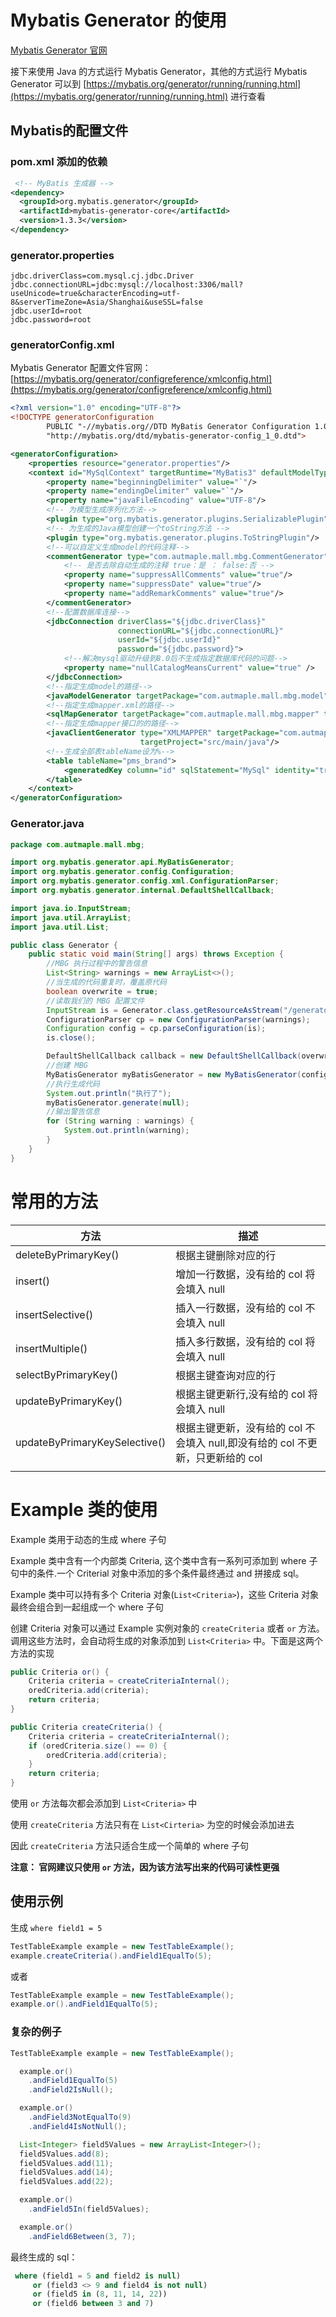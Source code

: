 # Mybatis Generator 的使用

[Mybatis Generator 官网](https://mybatis.org/generator/)

接下来使用 Java 的方式运行 Mybatis Generator，其他的方式运行 Mybatis Generator 可以到 [https://mybatis.org/generator/running/running.html](https://mybatis.org/generator/running/running.html) 进行查看

## Mybatis的配置文件

### pom.xml 添加的依赖

```xml
 <!-- MyBatis 生成器 -->
<dependency>
  <groupId>org.mybatis.generator</groupId>
  <artifactId>mybatis-generator-core</artifactId>
  <version>1.3.3</version>
</dependency>
```

### generator.properties

```properties
jdbc.driverClass=com.mysql.cj.jdbc.Driver
jdbc.connectionURL=jdbc:mysql://localhost:3306/mall?useUnicode=true&characterEncoding=utf-8&serverTimeZone=Asia/Shanghai&useSSL=false
jdbc.userId=root
jdbc.password=root
```

### generatorConfig.xml

Mybatis Generator 配置文件官网：[https://mybatis.org/generator/configreference/xmlconfig.html](https://mybatis.org/generator/configreference/xmlconfig.html)

```xml
<?xml version="1.0" encoding="UTF-8"?>
<!DOCTYPE generatorConfiguration
        PUBLIC "-//mybatis.org//DTD MyBatis Generator Configuration 1.0//EN"
        "http://mybatis.org/dtd/mybatis-generator-config_1_0.dtd">

<generatorConfiguration>
    <properties resource="generator.properties"/>
    <context id="MySqlContext" targetRuntime="MyBatis3" defaultModelType="flat">
        <property name="beginningDelimiter" value="`"/>
        <property name="endingDelimiter" value="`"/>
        <property name="javaFileEncoding" value="UTF-8"/>
        <!-- 为模型生成序列化方法-->
        <plugin type="org.mybatis.generator.plugins.SerializablePlugin"/>
        <!-- 为生成的Java模型创建一个toString方法 -->
        <plugin type="org.mybatis.generator.plugins.ToStringPlugin"/>
        <!--可以自定义生成model的代码注释-->
        <commentGenerator type="com.autmaple.mall.mbg.CommentGenerator">
            <!-- 是否去除自动生成的注释 true：是 ： false:否 -->
            <property name="suppressAllComments" value="true"/>
            <property name="suppressDate" value="true"/>
            <property name="addRemarkComments" value="true"/>
        </commentGenerator>
        <!--配置数据库连接-->
        <jdbcConnection driverClass="${jdbc.driverClass}"
                        connectionURL="${jdbc.connectionURL}"
                        userId="${jdbc.userId}"
                        password="${jdbc.password}">
            <!--解决mysql驱动升级到8.0后不生成指定数据库代码的问题-->
            <property name="nullCatalogMeansCurrent" value="true" />
        </jdbcConnection>
        <!--指定生成model的路径-->
        <javaModelGenerator targetPackage="com.autmaple.mall.mbg.model" targetProject="src/main/java"/>
        <!--指定生成mapper.xml的路径-->
        <sqlMapGenerator targetPackage="com.autmaple.mall.mbg.mapper" targetProject="src/main/resources"/>
        <!--指定生成mapper接口的的路径-->
        <javaClientGenerator type="XMLMAPPER" targetPackage="com.autmaple.mall.mbg.mapper"
                             targetProject="src/main/java"/>
        <!--生成全部表tableName设为%-->
        <table tableName="pms_brand">
            <generatedKey column="id" sqlStatement="MySql" identity="true"/>
        </table>
    </context>
</generatorConfiguration>
```

### Generator.java

```java
package com.autmaple.mall.mbg;

import org.mybatis.generator.api.MyBatisGenerator;
import org.mybatis.generator.config.Configuration;
import org.mybatis.generator.config.xml.ConfigurationParser;
import org.mybatis.generator.internal.DefaultShellCallback;

import java.io.InputStream;
import java.util.ArrayList;
import java.util.List;

public class Generator {
    public static void main(String[] args) throws Exception {
        //MBG 执行过程中的警告信息
        List<String> warnings = new ArrayList<>();
        //当生成的代码重复时，覆盖原代码
        boolean overwrite = true;
        //读取我们的 MBG 配置文件
        InputStream is = Generator.class.getResourceAsStream("/generatorConfig.xml");
        ConfigurationParser cp = new ConfigurationParser(warnings);
        Configuration config = cp.parseConfiguration(is);
        is.close();

        DefaultShellCallback callback = new DefaultShellCallback(overwrite);
        //创建 MBG
        MyBatisGenerator myBatisGenerator = new MyBatisGenerator(config, callback, warnings);
        //执行生成代码
        System.out.println("执行了");
        myBatisGenerator.generate(null);
        //输出警告信息
        for (String warning : warnings) {
            System.out.println(warning);
        }
    }
}
```

# 常用的方法

| 方法                          | 描述                                                         |
| ----------------------------- | ------------------------------------------------------------ |
| deleteByPrimaryKey()          | 根据主键删除对应的行                                         |
| insert()                      | 增加一行数据，没有给的 col 将会填入 null                     |
| insertSelective()             | 插入一行数据，没有给的 col 不会填入 null                     |
| insertMultiple()              | 插入多行数据，没有给的 col 将会填入 null                     |
| selectByPrimaryKey()          | 根据主键查询对应的行                                         |
| updateByPrimaryKey()          | 根据主键更新行,没有给的 col 将会填入 null                    |
| updateByPrimaryKeySelective() | 根据主键更新，没有给的 col 不会填入 null,即没有给的 col 不更新，只更新给的 col |
|                               |                                                              |

# Example 类的使用

Example 类用于动态的生成 where 子句

Example 类中含有一个内部类 Criteria, 这个类中含有一系列可添加到 where 子句中的条件.一个 Criterial 对象中添加的多个条件最终通过 and 拼接成 sql。

Example 类中可以持有多个 Criteria 对象(`List<Criteria>`)，这些 Criteria 对象最终会组合到一起组成一个 where 子句

创建 Criteria 对象可以通过 Example 实例对象的 `createCriteria` 或者 `or` 方法。调用这些方法时，会自动将生成的对象添加到 `List<Criteria>` 中。下面是这两个方法的实现

```java
public Criteria or() {
    Criteria criteria = createCriteriaInternal();
    oredCriteria.add(criteria);
    return criteria;
}

public Criteria createCriteria() {
    Criteria criteria = createCriteriaInternal();
    if (oredCriteria.size() == 0) {
        oredCriteria.add(criteria);
    }
    return criteria;
}
```

使用 `or` 方法每次都会添加到 `List<Criteria>` 中

使用 `createCriteria` 方法只有在 `List<Cirteria>` 为空的时候会添加进去

因此 `createCriteria` 方法只适合生成一个简单的 where 子句

**注意： 官网建议只使用 `or` 方法，因为该方法写出来的代码可读性更强**

## 使用示例

生成 `where field1 = 5`

```java
TestTableExample example = new TestTableExample();
example.createCriteria().andField1EqualTo(5);
```

或者

```java
TestTableExample example = new TestTableExample();
example.or().andField1EqualTo(5);
```

### 复杂的例子

```java
TestTableExample example = new TestTableExample();

  example.or()
    .andField1EqualTo(5)
    .andField2IsNull();

  example.or()
    .andField3NotEqualTo(9)
    .andField4IsNotNull();

  List<Integer> field5Values = new ArrayList<Integer>();
  field5Values.add(8);
  field5Values.add(11);
  field5Values.add(14);
  field5Values.add(22);

  example.or()
    .andField5In(field5Values);

  example.or()
    .andField6Between(3, 7);
```

最终生成的 sql：

```sql
 where (field1 = 5 and field2 is null)
     or (field3 <> 9 and field4 is not null)
     or (field5 in (8, 11, 14, 22))
     or (field6 between 3 and 7)
```

